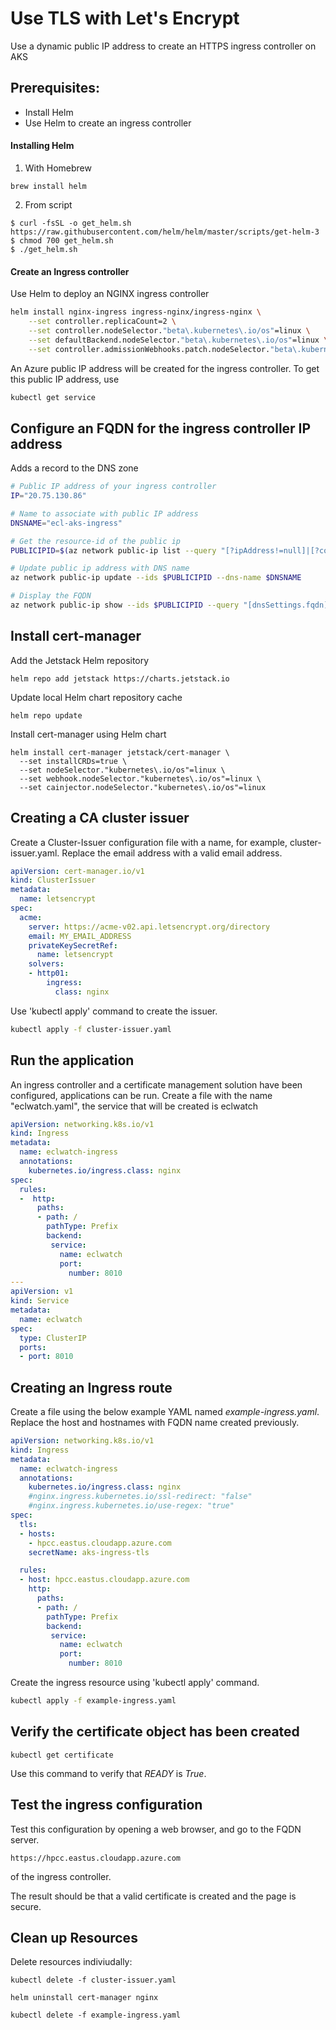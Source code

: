 # Use TLS with Let's Encrypt

Use a dynamic public IP address to create an HTTPS ingress controller on AKS
## Prerequisites:
* Install Helm 
* Use Helm to create an ingress controller
#### Installing Helm
1. With Homebrew 
```
brew install helm
```
2. From script
```
$ curl -fsSL -o get_helm.sh https://raw.githubusercontent.com/helm/helm/master/scripts/get-helm-3
$ chmod 700 get_helm.sh
$ ./get_helm.sh
```

#### Create an Ingress controller

Use Helm to deploy an NGINX ingress controller

```bash
helm install nginx-ingress ingress-nginx/ingress-nginx \
    --set controller.replicaCount=2 \
    --set controller.nodeSelector."beta\.kubernetes\.io/os"=linux \
    --set defaultBackend.nodeSelector."beta\.kubernetes\.io/os"=linux \
    --set controller.admissionWebhooks.patch.nodeSelector."beta\.kubernetes\.io/os"=linux
```
An Azure public IP address will be created for the ingress controller.  To get this public IP address, use
```bash
kubectl get service
```

## Configure an FQDN for the ingress controller IP address
Adds a record to the DNS zone
```bash
# Public IP address of your ingress controller
IP="20.75.130.86"

# Name to associate with public IP address
DNSNAME="ecl-aks-ingress"

# Get the resource-id of the public ip
PUBLICIPID=$(az network public-ip list --query "[?ipAddress!=null]|[?contains(ipAddress, '$IP')].[id]" --output tsv)

# Update public ip address with DNS name
az network public-ip update --ids $PUBLICIPID --dns-name $DNSNAME

# Display the FQDN
az network public-ip show --ids $PUBLICIPID --query "[dnsSettings.fqdn]" --output tsv

```

## Install cert-manager
Add the Jetstack Helm repository
```
helm repo add jetstack https://charts.jetstack.io
```
Update local Helm chart repository cache
```
helm repo update
```


Install cert-manager using Helm chart
```
helm install cert-manager jetstack/cert-manager \
  --set installCRDs=true \
  --set nodeSelector."kubernetes\.io/os"=linux \
  --set webhook.nodeSelector."kubernetes\.io/os"=linux \
  --set cainjector.nodeSelector."kubernetes\.io/os"=linux
```

## Creating a CA cluster issuer
Create a Cluster-Issuer configuration file with a name, for example, cluster-issuer.yaml.  Replace the email address with a valid email address.

```YAML
apiVersion: cert-manager.io/v1
kind: ClusterIssuer
metadata:
  name: letsencrypt
spec:
  acme:
    server: https://acme-v02.api.letsencrypt.org/directory
    email: MY_EMAIL_ADDRESS
    privateKeySecretRef:
      name: letsencrypt
    solvers:
    - http01:
        ingress:
          class: nginx
```
Use 'kubectl apply' command to create the issuer.
```bash
kubectl apply -f cluster-issuer.yaml
```
## Run the application
An ingress controller and a certificate management solution have been configured, applications can be run.  Create a file with the name "eclwatch.yaml", the service that will be created is eclwatch
```YAML
apiVersion: networking.k8s.io/v1
kind: Ingress
metadata:
  name: eclwatch-ingress
  annotations:
    kubernetes.io/ingress.class: nginx
spec:
  rules:
  -  http:
      paths:
      - path: /
        pathType: Prefix
        backend:
         service:
           name: eclwatch
           port:
             number: 8010
---
apiVersion: v1
kind: Service
metadata:
  name: eclwatch
spec:
  type: ClusterIP
  ports:
  - port: 8010
```

## Creating an Ingress route
Create a file using the below example YAML named *example-ingress.yaml*. Replace the host and hostnames with FQDN name created previously.

```YAML
apiVersion: networking.k8s.io/v1
kind: Ingress
metadata:
  name: eclwatch-ingress
  annotations:
    kubernetes.io/ingress.class: nginx
    #nginx.ingress.kubernetes.io/ssl-redirect: "false"
    #nginx.ingress.kubernetes.io/use-regex: "true"
spec:
  tls:
  - hosts:
    - hpcc.eastus.cloudapp.azure.com
    secretName: aks-ingress-tls

  rules:
  - host: hpcc.eastus.cloudapp.azure.com
    http:
      paths:
      - path: /
        pathType: Prefix
        backend:
         service:
           name: eclwatch
           port:
             number: 8010
```
Create the ingress resource using 'kubectl apply' command.
```bash
kubectl apply -f example-ingress.yaml
```
## Verify the certificate object has been created

```
kubectl get certificate
```
Use this command to verify that *READY* is *True*.

## Test the ingress configuration

Test this configuration by opening a web browser, and go to the FQDN server.

```
https://hpcc.eastus.cloudapp.azure.com
```
of the ingress controller.

The result should be that a valid certificate is created and the page is secure.
## Clean up Resources

Delete resources indiviudally:

```
kubectl delete -f cluster-issuer.yaml

helm uninstall cert-manager nginx

kubectl delete -f example-ingress.yaml
```
